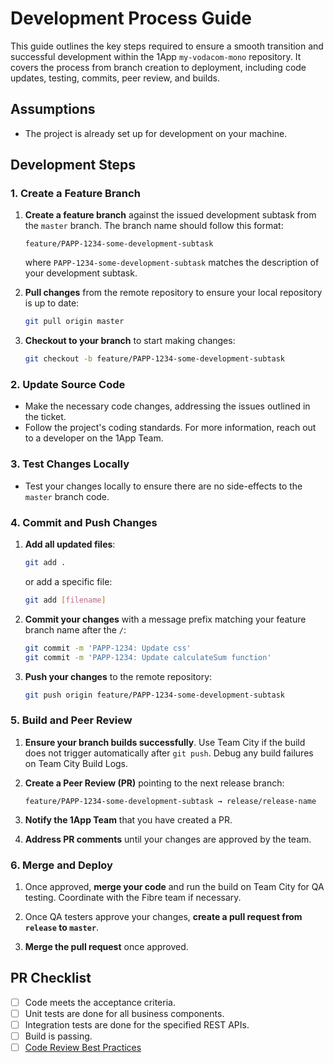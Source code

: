 # Development Process Guide

This guide outlines the key steps required to ensure a smooth transition and successful development within the 1App `my-vodacom-mono` repository. It covers the process from branch creation to deployment, including code updates, testing, commits, peer review, and builds.

## Assumptions

- The project is already set up for development on your machine.

## Development Steps

### 1. Create a Feature Branch

1. **Create a feature branch** against the issued development subtask from the `master` branch. The branch name should follow this format:
    ```
    feature/PAPP-1234-some-development-subtask
    ```
    where `PAPP-1234-some-development-subtask` matches the description of your development subtask.

2. **Pull changes** from the remote repository to ensure your local repository is up to date:
    ```sh
    git pull origin master
    ```

3. **Checkout to your branch** to start making changes:
    ```sh
    git checkout -b feature/PAPP-1234-some-development-subtask
    ```

### 2. Update Source Code

- Make the necessary code changes, addressing the issues outlined in the ticket.
- Follow the project's coding standards. For more information, reach out to a developer on the 1App Team.

### 3. Test Changes Locally

- Test your changes locally to ensure there are no side-effects to the `master` branch code.

### 4. Commit and Push Changes

1. **Add all updated files**:
    ```sh
    git add .
    ```
    or add a specific file:
    ```sh
    git add [filename]
    ```

2. **Commit your changes** with a message prefix matching your feature branch name after the `/`:
    ```sh
    git commit -m 'PAPP-1234: Update css'
    git commit -m 'PAPP-1234: Update calculateSum function'
    ```

3. **Push your changes** to the remote repository:
    ```sh
    git push origin feature/PAPP-1234-some-development-subtask
    ```

### 5. Build and Peer Review

1. **Ensure your branch builds successfully**. Use Team City if the build does not trigger automatically after `git push`. Debug any build failures on Team City Build Logs.

2. **Create a Peer Review (PR)** pointing to the next release branch:
    ```
    feature/PAPP-1234-some-development-subtask → release/release-name
    ```

3. **Notify the 1App Team** that you have created a PR.

4. **Address PR comments** until your changes are approved by the team.

### 6. Merge and Deploy

1. Once approved, **merge your code** and run the build on Team City for QA testing. Coordinate with the Fibre team if necessary.

2. Once QA testers approve your changes, **create a pull request from `release` to `master`**.

3. **Merge the pull request** once approved.

## PR Checklist

- [ ] Code meets the acceptance criteria.
- [ ] Unit tests are done for all business components.
- [ ] Integration tests are done for the specified REST APIs.
- [ ] Build is passing.
- [ ] [Code Review Best Practices](https://roadmap.sh/best-practices/code-review)
